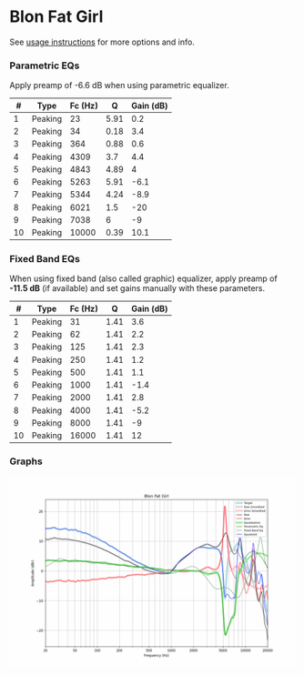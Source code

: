 # Blon Fat Girl
See [usage instructions](https://github.com/jaakkopasanen/AutoEq#usage) for more options and info.

### Parametric EQs
Apply preamp of -6.6 dB when using parametric equalizer.

|   # | Type    |   Fc (Hz) |    Q |   Gain (dB) |
|-----|---------|-----------|------|-------------|
|   1 | Peaking |        23 | 5.91 |         0.2 |
|   2 | Peaking |        34 | 0.18 |         3.4 |
|   3 | Peaking |       364 | 0.88 |         0.6 |
|   4 | Peaking |      4309 | 3.7  |         4.4 |
|   5 | Peaking |      4843 | 4.89 |         4   |
|   6 | Peaking |      5263 | 5.91 |        -6.1 |
|   7 | Peaking |      5344 | 4.24 |        -8.9 |
|   8 | Peaking |      6021 | 1.5  |       -20   |
|   9 | Peaking |      7038 | 6    |        -9   |
|  10 | Peaking |     10000 | 0.39 |        10.1 |

### Fixed Band EQs
When using fixed band (also called graphic) equalizer, apply preamp of **-11.5 dB** (if available) and set gains manually with these parameters.

|   # | Type    |   Fc (Hz) |    Q |   Gain (dB) |
|-----|---------|-----------|------|-------------|
|   1 | Peaking |        31 | 1.41 |         3.6 |
|   2 | Peaking |        62 | 1.41 |         2.2 |
|   3 | Peaking |       125 | 1.41 |         2.3 |
|   4 | Peaking |       250 | 1.41 |         1.2 |
|   5 | Peaking |       500 | 1.41 |         1.1 |
|   6 | Peaking |      1000 | 1.41 |        -1.4 |
|   7 | Peaking |      2000 | 1.41 |         2.8 |
|   8 | Peaking |      4000 | 1.41 |        -5.2 |
|   9 | Peaking |      8000 | 1.41 |        -9   |
|  10 | Peaking |     16000 | 1.41 |        12   |

### Graphs
![](./Blon%20Fat%20Girl.png)

